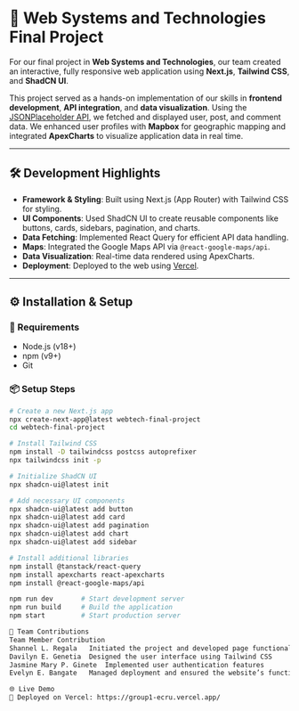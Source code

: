 # 📌 Web Systems and Technologies Final Project

For our final project in **Web Systems and Technologies**, our team created an interactive, fully responsive web application using **Next.js**, **Tailwind CSS**, and **ShadCN UI**.

This project served as a hands-on implementation of our skills in **frontend development**, **API integration**, and **data visualization**. Using the [JSONPlaceholder API](https://jsonplaceholder.typicode.com/), we fetched and displayed user, post, and comment data. We enhanced user profiles with **Mapbox** for geographic mapping and integrated **ApexCharts** to visualize application data in real time.

---

## 🛠️ Development Highlights

- **Framework & Styling**: Built using Next.js (App Router) with Tailwind CSS for styling.
- **UI Components**: Used ShadCN UI to create reusable components like buttons, cards, sidebars, pagination, and charts.
- **Data Fetching**: Implemented React Query for efficient API data handling.
- **Maps**: Integrated the Google Maps API via `@react-google-maps/api`.
- **Data Visualization**: Real-time data rendered using ApexCharts.
- **Deployment**: Deployed to the web using [Vercel](https://vercel.com/).

---

## ⚙️ Installation & Setup

### 🔧 Requirements

- Node.js (v18+)
- npm (v9+)
- Git

### 📦 Setup Steps

```bash
# Create a new Next.js app
npx create-next-app@latest webtech-final-project
cd webtech-final-project

# Install Tailwind CSS
npm install -D tailwindcss postcss autoprefixer
npx tailwindcss init -p

# Initialize ShadCN UI
npx shadcn-ui@latest init

# Add necessary UI components
npx shadcn-ui@latest add button
npx shadcn-ui@latest add card
npx shadcn-ui@latest add pagination
npx shadcn-ui@latest add chart
npx shadcn-ui@latest add sidebar

# Install additional libraries
npm install @tanstack/react-query
npm install apexcharts react-apexcharts
npm install @react-google-maps/api

npm run dev       # Start development server
npm run build     # Build the application
npm start         # Start production server

👥 Team Contributions
Team Member	Contribution
Shannel L. Regala	Initiated the project and developed page functionality
Davilyn E. Genetia	Designed the user interface using Tailwind CSS
Jasmine Mary P. Ginete	Implemented user authentication features
Evelyn E. Bangate	Managed deployment and ensured the website’s functionality

🌐 Live Demo
🔗 Deployed on Vercel: https://group1-ecru.vercel.app/

